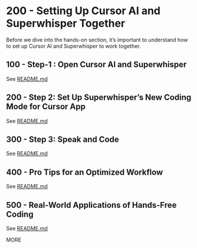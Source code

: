 # 200 - Setting Up Cursor AI and Superwhisper Together

Before we dive into the hands-on section, it’s important to understand how to set up Cursor AI and Superwhisper to work together.

## 100 - Step-1 : Open Cursor AI and Superwhisper

See [README.md](./100/README.md)

## 200 - Step 2: Set Up Superwhisper’s New Coding Mode for Cursor App

See [README.md](./200/README.md)

## 300 - Step 3: Speak and Code

See [README.md](./300/README.md)

## 400 - Pro Tips for an Optimized Workflow

See [README.md](./400/README.md)

## 500 - Real-World Applications of Hands-Free Coding

See [README.md](./500/README.md)

MORE
